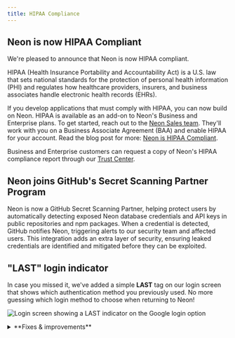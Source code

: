 ```yaml
---
title: HIPAA Compliance
---
```


## Neon is now HIPAA Compliant

We're pleased to announce that Neon is now HIPAA compliant. 

HIPAA (Health Insurance Portability and Accountability Act) is a U.S. law that sets national standards for the protection of personal health information (PHI) and regulates how healthcare providers, insurers, and business associates handle electronic health records (EHRs).

If you develop applications that must comply with HIPAA, you can now build on Neon. HIPAA is available as an add-on to Neon's Business and Enterprise plans. To get started, reach out to the [Neon Sales team](https://neon.tech/contact-sales). They'll work with you on a Business Associate Agreement (BAA) and enable HIPAA for your account. Read the blog post for more: [Neon is HIPAA Compliant](https://neon.tech/blog/hipaa).

Business and Enterprise customers can request a copy of Neon's HIPAA compliance report through our [Trust Center](https://trust.neon.tech/). 

## Neon joins GitHub's Secret Scanning Partner Program

Neon is now a GitHub Secret Scanning Partner, helping protect users by automatically detecting exposed Neon database credentials and API keys in public repositories and npm packages. When a credential is detected, GitHub notifies Neon, triggering alerts to our security team and affected users. This integration adds an extra layer of security, ensuring leaked credentials are identified and mitigated before they can be exploited.

## "LAST" login indicator

In case you missed it, we've added a simple **LAST** tag on our login screen that shows which authentication method you previously used. No more guessing which login method to choose when returning to Neon!

![Login screen showing a LAST indicator on the Google login option](/docs/relnotes/last-indicator-image.png)

<details>

<summary>**Fixes & improvements**</summary>

- **Neon Console**

  Updated AWS region names to match their official AWS identifiers (e.g., "AWS US East 1" instead of "AWS US East"), making it easier to identify familiar regions when creating a new project.

  ![AWS region selector showing numbered regions](/docs/relnotes/aws_regions_image.png)

- **Organization billing**

  Added support for organizations to [downgrade](/docs/manage/orgs-manage#downgrade-to-free-plan) to the Free plan, with clear visibility into any applicable limitations before downgrading.

</details>
